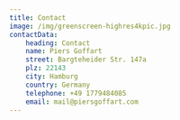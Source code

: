 ```yaml
---
title: Contact
image: /img/greenscreen-highres4kpic.jpg
contactData: 
    heading: Contact
    name: Piers Goffart
    street: Bargteheider Str. 147a
    plz: 22143
    city: Hamburg
    country: Germany
    telephone: +49 1779484085
    email: mail@piersgoffart.com
---
```

